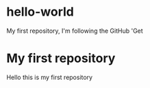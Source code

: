 # hello-world
My first repository, I'm following the GitHub 'Get
<h1> My first repository </h1>
<p> Hello this is my first repository </p>
